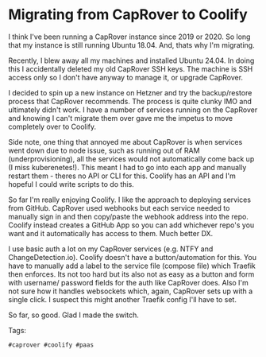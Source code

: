 # Migrating from CapRover to Coolify

I think I've been running a CapRover instance since 2019 or 2020. So long that
my instance is still running Ubuntu 18.04. And, thats why I'm migrating.

Recently, I blew away all my machines and installed Ubuntu 24.04. In doing this
I accidentally deleted my old CapRover SSH keys. The machine is SSH access only
so I don't have anyway to manage it, or upgrade CapRover.

I decided to spin up a new instance on Hetzner and try the backup/restore
process that CapRover recommends. The process is quite clunky IMO and ultimately
didn't work. I have a number of services running on the CapRover and knowing I
can't migrate them over gave me the impetus to move completely over to Coolify.

Side note, one thing that annoyed me about CapRover is when services went down
due to node issue, such as running out of RAM (underprovisioning), all the
services would not automatically come back up (I miss kuberenetes!). This meant
I had to go into each app and manually restart them - theres no API or CLI for
this. Coolify has an API and I'm hopeful I could write scripts to do this.

So far I'm really enjoying Coolify. I like the approach to deploying services
from GitHub. CapRover used webhooks but each service needed to manually sign in
and then copy/paste the webhook address into the repo. Coolify instead creates a
GitHub App so you can add whichever repo's you want and it automatically has
access to them. Much better DX.

I use basic auth a lot on my CapRover services (e.g. NTFY and
ChangeDetection.io). Coolify doesn't have a button/automation for this. You have
to manually add a label to the service file (compose file) which Traefik then
enforces. Its not too hard but its also not as easy as a button and form with
username/ password fields for the auth like CapRover does. Also I'm not sure how
it handles websockets which, again, CapRover sets up with a single click. I
suspect this might another Traefik config I'll have to set.

So far, so good. Glad I made the switch.

Tags:

    #caprover #coolify #paas
